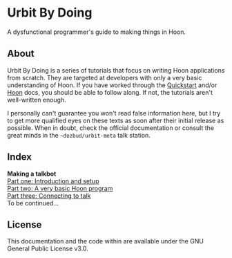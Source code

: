# Urbit By Doing

A dysfunctional programmer's guide to making things in Hoon.

## About

Urbit By Doing is a series of tutorials that focus on writing Hoon applications from scratch. They are targeted at developers with only a very basic understanding of Hoon. If you have worked through the [Quickstart](https://urbit.org/docs/arvo/) and/or [Hoon](https://urbit.org/docs/hoon/) docs, you should be able to follow along. If not, the tutorials aren't well-written enough.

I personally can't guarantee you won't read false information here, but I try to get more qualified eyes on these texts as soon after their initial release as possible. When in doubt, check the official documentation or consult the great minds in the `~dozbud/urbit-meta` talk station.

## Index

**Making a talkbot**  
[Part one: Introduction and setup](talkbot/1.md)  
[Part two: A very basic Hoon program](talkbot/2.md)  
[Part three: Connecting to talk](talkbot/3.md)  
To be continued...

## License

This documentation and the code within are available under the GNU General Public License v3.0.
